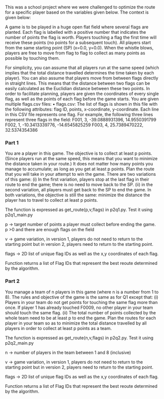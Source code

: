 This was a school project where we were challenged to optimize the route for a specific player based on the variables given below. The context is given below:

A game is to be played in a huge open flat field where several flags are
planted. Each flag is labelled with a positive number that indicates the
number of points the flag is worth. Players touching a flag the first time will
receive these points (no points for a subsequent touch). All players start
from the same starting point (SP) (x=0.0, y=0.0). When the whistle blows,
players are free to move from flag to flag to collect as many points as
possible by touching them.

For simplicity, you can assume that all players run at the same speed (which implies that the total
distance travelled determines the time taken by each player). You can also assume that players
move from between flags directly in straight lines. This means that the distance between two flags
can be easily calculated as the Euclidian distance between these two points. In order to facilitate
planning, players are given the coordinates of every single flag, as well as the points of each flag
before the game starts.
You are given multiple flags.csv files:
• flags<x>.csv: The list of flags is shown in this file with the following attributes: flag ID,
points, x-coordinate, y-coordinate. Each line in this CSV file represents one flag. For
example, the following three lines represent three flags in the field:
F001, 3, -39.0888931396, 14.9550391799
F002, 1, -10.3413339776, -14.6545825259
F003, 4, 25.7389470222, 32.5374354386

### Part 1

You are a player in this game. The objective is to collect at least p points. (Since players run at the
same speed, this means that you want to minimize the distance taken in your route.) It does not
matter how many points you manage to accumulate; as long as you get at least p points. Plan the
route that you will take in your attempt to win the game. There are two variations of this game:
(i) In the first variation, players stop at the last flag in their route to end the game; there
is no need to move back to the SP.
(ii) in the second variation, all players must get back to the SP to end the game.
In both variations, the objective is still the same: minimize the distance the player has to travel to
collect at least p points.

The function is expressed as get_route(p,v,flags) in p2q1.py. Test it using p2q1_main.py

p → target number of points a player must collect before ending the game. p >0 and there are enough flags on the field

v → game variation, in version 1, players do not need to return to the starting point but in version 2, players need to return to the starting point. 

flags → 2D list of unique flag IDs as well as the x,y coordinates of each flag. 

Function returns a list of Flag IDs that represent the best reoute determined by the algorithm.

### Part 2

You manage a team of n players in this game (where n is a number from 1 to 8). The rules and
objective of the game is the same as for Q1 except that:
(i) Players in your team do not get points for touching the same flag more than once. If
player 1 has already touched F0009, no other player in your team should touch the
same flag.
(ii) The total number of points collected by the whole team need to be at least p to end
the game.
Plan the routes for each player in your team so as to minimize the total distance travelled by all
players in order to collect at least p points as a team.

The function is expressed as get_route(n,v,flags) in p2q2.py. Test it using p2q2_main.py

n → number of players in the team between 1 and 8 (inclusive)

v → game variation, in version 1, players do not need to return to the starting point but in version 2, players need to return to the starting point. 

flags → 2D list of unique flag IDs as well as the x,y coordinates of each flag. 

Function returns a list of Flag IDs that represent the best reoute determined by the algorithm.